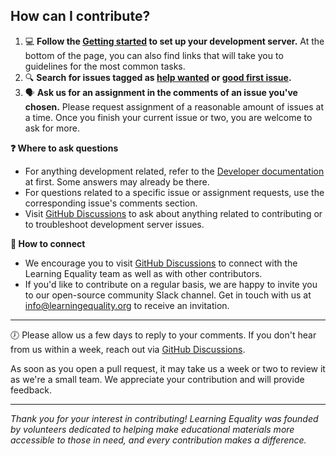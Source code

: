 <!-- Also update README.md (duplicate) -->
## How can I contribute?

1. 💻 **Follow the [Getting started](./dev_docs/01_getting_started.md) to set up your development server.** At the bottom of the page, you can also find links that will take you to guidelines for the most common tasks.
2. 🔍 **Search for issues tagged as [help wanted](https://github.com/learningequality/kolibri-design-system/issues?q=is%3Aissue+is%3Aopen+label%3A%22help+wanted%22+no%3Aassignee+) or [good first issue](https://github.com/learningequality/kolibri-design-system/issues?q=is%3Aissue+is%3Aopen+label%3A%22good+first+issue%22+no%3Aassignee).**
4. 🗣️ **Ask us for an assignment in the comments of an issue you've chosen.** Please request assignment of a reasonable amount of issues at a time. Once you finish your current issue or two, you are welcome to ask for more.

**❓ Where to ask questions**

- For anything development related, refer to the [Developer documentation](./dev_docs/) at first. Some answers may already be there.
- For questions related to a specific issue or assignment requests, use the corresponding issue's comments section.
- Visit [GitHub Discussions](https://github.com/learningequality/kolibri-design-system/discussions) to ask about anything related to contributing or to troubleshoot development server issues.

**👥 How to connect**

- We encourage you to visit [GitHub Discussions](https://github.com/learningequality/kolibri/discussions) to connect with the Learning Equality team as well as with other contributors.
- If you'd like to contribute on a regular basis, we are happy to invite you to our open-source community Slack channel. Get in touch with us at info@learningequality.org to receive an invitation.

---

🕖 Please allow us a few days to reply to your comments. If you don't hear from us within a week, reach out via [GitHub Discussions](https://github.com/learningequality/kolibri/discussions).

As soon as you open a pull request, it may take us a week or two to review it as we're a small team. We appreciate your contribution and will provide feedback.

---

*Thank you for your interest in contributing! Learning Equality was founded by volunteers dedicated to helping make educational materials more accessible to those in need, and every contribution makes a difference.*
